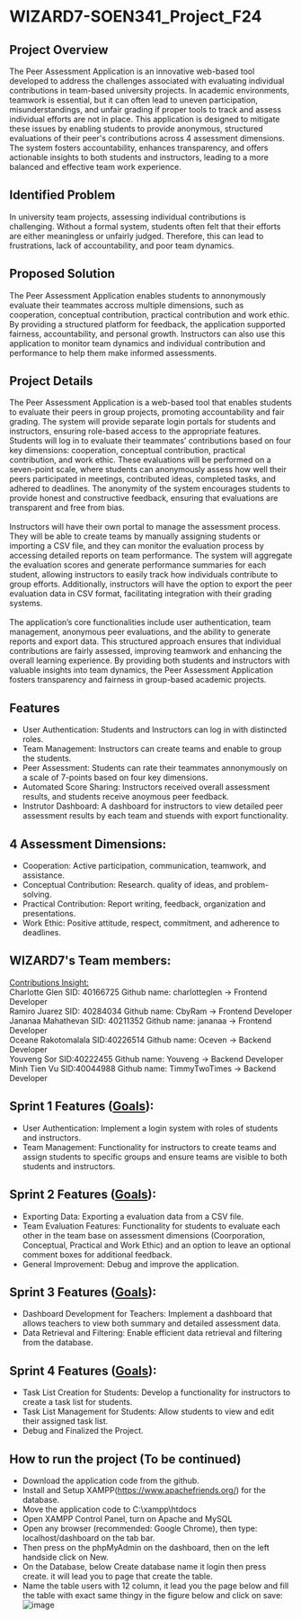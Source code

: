 # WIZARD7-SOEN341_Project_F24

## Project Overview
  The Peer Assessment Application is an innovative web-based tool developed to address the challenges associated with evaluating individual contributions in team-based university projects. In academic environments, teamwork is essential, but it can often lead to uneven participation, misunderstandings, and unfair grading if proper tools to track and assess individual efforts are not in place. This application is designed to mitigate these issues by enabling students to provide anonymous, structured evaluations of their peer's contributions across 4 assessment dimensions. The system fosters accountability, enhances transparency, and offers actionable insights to both students and instructors, leading to a more balanced and effective team work experience.<br>
## Identified Problem
  In university team projects, assessing individual contributions is challenging. Without a formal system, students often felt that their efforts are either meaningless or unfairly judged. Therefore, this can lead to frustrations, lack of accountability, and poor team dynamics.<br>
## Proposed Solution
  The Peer Assessment Application enables students to annonymously evaluate their teammates accross multiple dimensions, such as cooperation, conceptual contribution, practical contribution and work ethic. By providing a structured platform for feedback, the application supported fairness, accountability, and personal growth. Instructors can also use this application to monitor team dynamics and individual contribution and performance to help them make informed assessments.<br>
## Project Details
  The Peer Assessment Application is a web-based tool that enables students to evaluate their peers in group projects, promoting accountability and fair grading. The system will provide separate login portals for students and instructors, ensuring role-based access to the appropriate features. Students will log in to evaluate their teammates’ contributions based on four key dimensions: cooperation, conceptual contribution, practical contribution, and work ethic. These evaluations will be performed on a seven-point scale, where students can anonymously assess how well their peers participated in meetings, contributed ideas, completed tasks, and adhered to deadlines. The anonymity of the system encourages students to provide honest and constructive feedback, ensuring that evaluations are transparent and free from bias. <br>
  <br>
  Instructors will have their own portal to manage the assessment process. They will be able to create teams by manually assigning students or importing a CSV file, and they can monitor the evaluation process by accessing detailed reports on team performance. The system will aggregate the evaluation scores and generate performance summaries for each student, allowing instructors to easily track how individuals contribute to group efforts. Additionally, instructors will have the option to export the peer evaluation data in CSV format, facilitating integration with their grading systems. <br>
  <br>
  The application’s core functionalities include user authentication, team management, anonymous peer evaluations, and the ability to generate reports and export data. This structured approach ensures that individual contributions are fairly assessed, improving teamwork and enhancing the overall learning experience. By providing both students and instructors with valuable insights into team dynamics, the Peer Assessment Application fosters transparency and fairness in group-based academic projects.

## Features
-  User Authentication: Students and Instructors can log in with distincted roles.
-  Team Management: Instructors can create teams and enable to group the students.
-  Peer Assessment: Students can rate their teammates annonymously on a scale of 7-points based on four key dimensions.
-  Automated Score Sharing: Instructors received overall assessment results, and students receive anoymous peer feedback.
-  Instrutor Dashboard: A dashboard for instructors to view detailed peer assessment results by each team and stuends with export functionality.

## 4 Assessment Dimensions:
-  Cooperation: Active participation, communication, teamwork, and assistance.
-  Conceptual Contribution: Research. quality of ideas, and problem-solving.
-  Practical Contribution: Report writing, feedback, organization and presentations.
-  Work Ethic: Positive attitude, respect, commitment, and adherence to deadlines.

##  WIZARD7's Team members:
[Contributions Insight:](https://github.com/charlotteglen/WIZARD7-SOEN341_Project_F24/graphs/contributors)
<br/>Charlotte Glen SID: 40166725 Github name: charlotteglen -> Frontend Developer
<br/>Ramiro Juarez SID: 40284034 Github name: CbyRam -> Frontend Developer
<br/>Jananaa Mahathevan SID: 40211352 Github name: jananaa -> Frontend Developer
<br/>Oceane Rakotomalala SID:40226514 Github name: Oceven -> Backend Developer
<br/>Youveng Sor  SID:40222455  Github name: Youveng -> Backend Developer
<br/>Minh Tien Vu SID:40044988  Github name: TimmyTwoTimes -> Backend Developer

## Sprint 1 Features ([Goals](https://github.com/charlotteglen/WIZARD7-SOEN341_Project_F24/wiki)):
-  User Authentication: Implement a login system with roles of students and instructors.
-  Team Management: Functionality for instructors to create teams and assign students to specific groups and ensure teams are visible to both students and instructors.

## Sprint 2 Features ([Goals](https://github.com/charlotteglen/WIZARD7-SOEN341_Project_F24/wiki)):
- Exporting Data: Exporting a evaluation data from a CSV file.
- Team Evaluation Features: Functionality for students to evaluate each other in the team base on assessment dimensions (Coorporation, Conceptual, Practical and Work Ethic) and an option to leave an optional comment boxes for additional feedback.
- General Improvement: Debug and improve the application.

## Sprint 3 Features ([Goals](https://github.com/charlotteglen/WIZARD7-SOEN341_Project_F24/wiki)):
- Dashboard Development for Teachers: Implement a dashboard that allows teachers to view both summary and detailed assessment data.
- Data Retrieval and Filtering: Enable efficient data retrieval and filtering from the database.
  
## Sprint 4 Features ([Goals](https://github.com/charlotteglen/WIZARD7-SOEN341_Project_F24/wiki)):
- Task List Creation for Students: Develop a functionality for instructors to create a task list for students.
- Task List Management for Students: Allow students to view and edit their assigned task list.
- Debug and Finalized the Project.

## How to run the project (To be continued)
- Download the application code from the github.
- Install and Setup XAMPP(https://www.apachefriends.org/) for the database.
- Move the application code to C:\xampp\htdocs
- Open XAMPP Control Panel, turn on Apache and MySQL
- Open any browser (recommended: Google Chrome), then type: localhost/dashboard on the tab bar.
- Then press on the phpMyAdmin on the dashboard, then on the left handside click on New.
- On the Database, below Create database name it login then press create. it will lead you to page that create the table.
- Name the table users with 12 column, it lead you the page below and fill the table with exact same thingy in the figure below and click on save:
![image](https://github.com/user-attachments/assets/361aafe6-b1d6-46ce-bd20-3a8b93ba7ad7)



